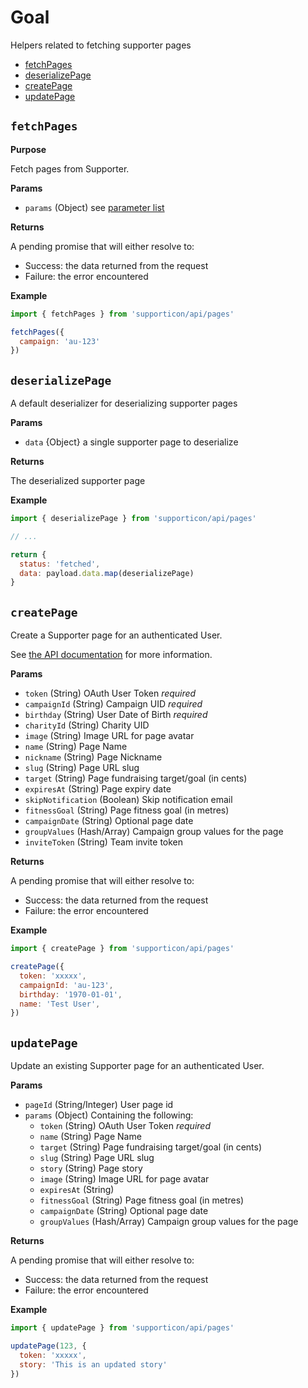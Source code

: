 # Goal

Helpers related to fetching supporter pages

- [fetchPages](#fetchpages)
- [deserializePage](#deserializepage)
- [createPage](#createpage)
- [updatePage](#updatepage)


## `fetchPages`

**Purpose**

Fetch pages from Supporter.

**Params**

- `params` (Object) see [parameter list](../readme.md#availableparameters)

**Returns**

A pending promise that will either resolve to:

- Success: the data returned from the request
- Failure: the error encountered

**Example**

```javascript
import { fetchPages } from 'supporticon/api/pages'

fetchPages({
  campaign: 'au-123'
})
```

## `deserializePage`

A default deserializer for deserializing supporter pages

**Params**

- `data` {Object} a single supporter page to deserialize

**Returns**

The deserialized supporter page

**Example**

```javascript
import { deserializePage } from 'supporticon/api/pages'

// ...

return {
  status: 'fetched',
  data: payload.data.map(deserializePage)
}
```

## `createPage`

Create a Supporter page for an authenticated User.

See [the API documentation](http://developer.everydayhero.com/pages/#create-an-individual-page) for more information.

**Params**

- `token` (String) OAuth User Token _required_
- `campaignId` (String) Campaign UID _required_
- `birthday` (String) User Date of Birth _required_
- `charityId` (String) Charity UID
- `image` (String) Image URL for page avatar
- `name` (String) Page Name
- `nickname` (String) Page Nickname
- `slug` (String) Page URL slug
- `target` (String) Page fundraising target/goal (in cents)
- `expiresAt` (String) Page expiry date
- `skipNotification` (Boolean) Skip notification email
- `fitnessGoal` (String) Page fitness goal (in metres)
- `campaignDate` (String) Optional page date
- `groupValues` (Hash/Array) Campaign group values for the page
- `inviteToken` (String) Team invite token

**Returns**

A pending promise that will either resolve to:

- Success: the data returned from the request
- Failure: the error encountered

**Example**

```javascript
import { createPage } from 'supporticon/api/pages'

createPage({
  token: 'xxxxx',
  campaignId: 'au-123',
  birthday: '1970-01-01',
  name: 'Test User',
})
```

## `updatePage`

Update an existing Supporter page for an authenticated User.

**Params**

- `pageId` (String/Integer) User page id
- `params` (Object) Containing the following:
  - `token` (String) OAuth User Token _required_
  - `name` (String) Page Name
  - `target` (String) Page fundraising target/goal (in cents)
  - `slug` (String) Page URL slug
  - `story` (String) Page story
  - `image` (String) Image URL for page avatar
  - `expiresAt` (String)
  - `fitnessGoal` (String) Page fitness goal (in metres)
  - `campaignDate` (String) Optional page date
  - `groupValues` (Hash/Array) Campaign group values for the page

**Returns**

A pending promise that will either resolve to:

- Success: the data returned from the request
- Failure: the error encountered

**Example**

```javascript
import { updatePage } from 'supporticon/api/pages'

updatePage(123, {
  token: 'xxxxx',
  story: 'This is an updated story'
})
```
